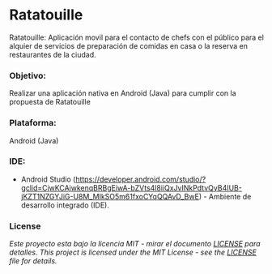 # Ratatouille
Ratatouille: Aplicación movil para el contacto de chefs con el público para el alquier de servicios de preparación de comidas en casa o la reserva en restaurantes de la ciudad.

### Objetivo: 
Realizar una aplicación nativa en Android (Java) para cumplir con la propuesta de Ratatouille 

### Plataforma: 
Android (Java) 

### IDE: 
* Android Studio (https://developer.android.com/studio/?gclid=CjwKCAjwkenqBRBgEiwA-bZVts4l8iiQxJvINkPdtvQyB4IUB-jKZT1NZGYJiG-U8M_MIkSO5m61fxoCYqQQAvD_BwE) - Ambiente de desarrollo integrado (IDE).

### License
_Este proyecto esta bajo la licencia MIT - mirar el documento [LICENSE](LICENSE) para detalles._
_This project is licensed under the MIT License - see the [LICENSE](LICENSE) file for details._

